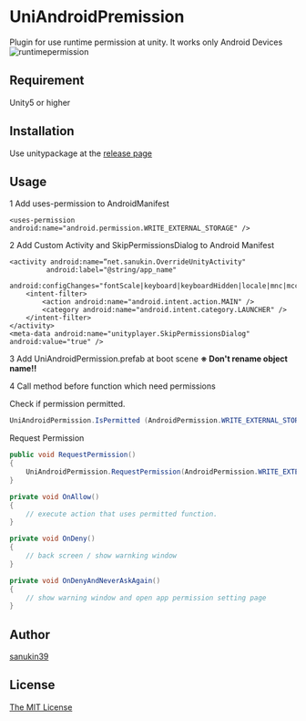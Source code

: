 # UniAndroidPremission
Plugin for use runtime permission at unity.
It works only Android Devices
![runtimepermission](https://user-images.githubusercontent.com/6077255/35118396-f709f9c2-fcd4-11e7-9862-4d31c87f22a5.png)

## Requirement
Unity5 or higher

## Installation
Use unitypackage at the [release page](https://github.com/sanukin39/UniAndroidPermission/releases)

## Usage

1 Add uses-permission to AndroidManifest

```
<uses-permission android:name="android.permission.WRITE_EXTERNAL_STORAGE" /> 
```

2 Add Custom Activity and SkipPermissionsDialog to Android Manifest

```
<activity android:name=“net.sanukin.OverrideUnityActivity"
         android:label="@string/app_name"
         android:configChanges="fontScale|keyboard|keyboardHidden|locale|mnc|mcc|navigation|orientation|screenLayout|screenSize|smallestScreenSize|uiMode|touchscreen">
    <intent-filter>
        <action android:name="android.intent.action.MAIN" />
        <category android:name="android.intent.category.LAUNCHER" />
    </intent-filter>
</activity>
<meta-data android:name="unityplayer.SkipPermissionsDialog" android:value="true" />
```

3 Add UniAndroidPermission.prefab at boot scene   <b>※ Don't rename object name!!</b>


4 Call method before function which need permissions

Check if permission permitted.

```cs
UniAndroidPermission.IsPermitted (AndroidPermission.WRITE_EXTERNAL_STORAGE)
```

Request Permission

```cs
public void RequestPermission()
{
    UniAndroidPermission.RequestPermission(AndroidPermission.WRITE_EXTERNAL_STORAGE, OnAllow, OnDeny, OnDenyAndNeverAskAgain);
}

private void OnAllow()
{
    // execute action that uses permitted function.
}

private void OnDeny()
{
    // back screen / show warnking window
}

private void OnDenyAndNeverAskAgain()
{
    // show warning window and open app permission setting page
}
```

## Author
[sanukin39](https://github.com/sanukin39)

## License
[The MIT License](https://github.com/sanukin39/UniAndroidPermission/blob/master/LICENSE)

